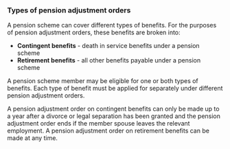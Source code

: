 ###  **Types of pension adjustment orders**

A pension scheme can cover different types of benefits. For the purposes of
pension adjustment orders, these benefits are broken into:

  * **Contingent benefits** \- death in service benefits under a pension scheme 
  * **Retirement benefits** \- all other benefits payable under a pension scheme 

A pension scheme member may be eligible for one or both types of benefits.
Each type of benefit must be applied for separately under different pension
adjustment orders.

A pension adjustment order on contingent benefits can only be made up to a
year after a divorce or legal separation has been granted and the pension
adjustment order ends if the member spouse leaves the relevant employment. A
pension adjustment order on retirement benefits can be made at any time.
